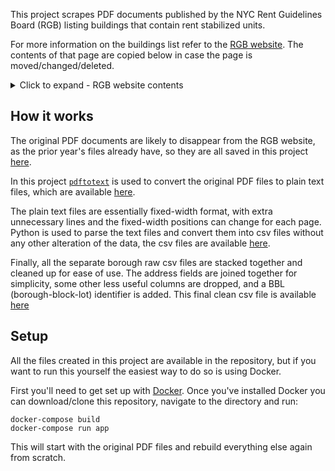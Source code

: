 This project scrapes PDF documents published by the NYC Rent Guidelines Board (RGB) listing buildings that contain rent stabilized units. 

For more information on the buildings list refer to the [RGB website](https://rentguidelinesboard.cityofnewyork.us/resources/rent-stabilized-building-lists/). 
The contents of that page are copied below in case the page is moved/changed/deleted. 

<details><summary>Click to expand - RGB website contents</summary>
<p>

> #### Buildings That Contain Rent Stabilized Units
> On this page, you will find general guidelines for identifying if your apartment may be rent stabilized as well as downloadable listings of buildings in New York City that contain rent stabilized apartments. The lists do not indicate which apartments in these buildings are rent stabilized, but rather, only those buildings that contain at least one rent stabilized unit. Also below is a link to NYS Homes and Community Renewal’s (HCR) searchable database of buildings that may contain rent stabilized units.
> 
> _Note: The NYC Rent Guidelines Board does not have any information concerning whether any particular apartment is rent stabilized._
> 
> #### How to Tell If a Building Is Rent Stabilized
> In general, rent stabilized buildings:
> - Contain 6 or more units;
> - Were built before 1974;
> - Are not co-ops or condos;
> 
> However, not all apartments in these buildings may be rent stabilized. For an apartment to be stabilized it should:
> - Have had a rent of less than $2,000, if a tenant initially moved into the apartment between 1993 and June 23, 2011. 
> - Have had a rent of less than $2,500, if a tenant initially moved into the apartment between June 24, 2011 and June 14, 2015. 
> - Have had a rent of less than $2,700, if a tenant initially moved into the apartment since June 15, 2015.
> - Have had a rent of less than $2,733.75, if a tenant initially moved into the apartment after December 31, 2017.
> - Have had a rent of less than $2,774.76, if a tenant initially moved into the apartment after December 31, 2018 but prior to June 14, 2019.
> 
> There are many exceptions to these rules. For instance, if you moved into the apartment before the building was converted to a co-op, the apartment may be stabilized. Also, newly constructed buildings that receive 421-a or J-51 tax exemptions may be rent stabilized, even if the rent exceeds the above rent thresholds.
> 
> Our rent stabilized building lists only include buildings whose owners registered with the NY State Homes and Community Renewal (HCR). If an owner filed after the lists were compiled or not at all, a building will not be on our lists but may still contain rent stabilized apartments.
> 
> The only way to know if your apartment is rent stabilized is to contact [NYS Homes and Community Renewal (HCR)](https://hcr.ny.gov/office-rent-administration-ora#contact-ora), the state agency which administers the rent laws.
>
> #### How to Use the Rent Stabilized Building Listings
> 1. Buildings are grouped by zip code. Within each zip code, buildings are sorted first by street name and then by building number. 
> 2. Some buildings have multiple addresses. If a building has two addresses (e.g. 415 E. 52nd, also known as 404 E. 53rd), both addresses are in the list.  
> 3. The lists also indicate some additional information about the building if it was available:  
  > - Co-op or condominium status: If the building is a co-op or condominium, renters who move in AFTER the conversion date are NOT protected by rent stabilization regulations.
  > - 421a or J-51: Buildings which are listed as “421-a” or “j-51” are stabilized because they took advantage of the 421-a or J-51 tax exemption program. These buildings remain rent stabilized for the length of the tax exemption, and thereafter may be deregulated if the buildings were not stabilized prior to the participation in the tax exemption program.
  > - Multiple Dwelling Class: Hotel or Rooming House/Class B Multiple Dwelling status indicates a multiple dwelling which is generally occupied transiently. A Class A Multiple Dwelling generally is occupied as a permanent residence and are mostly apartment houses.
  > - Type of Structure: hi-rise, garden complex, etc.
  > - HCR [provides a list of definitions](https://apps.hcr.ny.gov/BuildingSearch/popup.aspx) of Rent Regulation and Building Status terms as well as a further explanation of buildings contained in these listings.
> 4. The lists do not include owner information. However, you can find owner information, as well as a wealth of other building-specific information, on these NYC.gov web sites: 
  > - [NYC Department of Buildings – Buildings Information System](http://a810-bisweb.nyc.gov/bisweb/bsqpm01.jsp)
  > - [NYC Department of Housing Preservation and Development – HPDOnline](https://www1.nyc.gov/site/hpd/about/hpd-online.page)
  > - [NYC Department of Finance – Automated City Register Information System (ACRIS)](http://www1.nyc.gov/site/finance/taxes/acris.page)
  > - [NYC Department of Finance – Property Tax Benefit Information (e.g. 421-a, J-51)](https://a836-pts-access.nyc.gov/care/forms/htmlframe.aspx?mode=content/home.htm)
>   
> #### NYC Rent Stabilized Building Listings
> - Listings are in pdf format. If you are unable to view the pdf, download the Adobe reader for free. If you are having trouble installing or using the Adobe reader, please see their troubleshooting page.
> - If you are looking up a particular building and are not sure of its zip code, you can find it on the U.S. Postal Service website.
> - HCR provides a list of definitions of Rent Regulation and Building Status terms as well as a further explanation of buildings contained in these listings.
> - [**Manhattan**](https://rentguidelinesboard.cityofnewyork.us/wp-content/uploads/2019/10/2017manhattanbldgs.pdf)
> - [**Brooklyn**](https://rentguidelinesboard.cityofnewyork.us/wp-content/uploads/2019/10/2017brooklynbldgs.pdf)
> - [**Bronx**](https://rentguidelinesboard.cityofnewyork.us/wp-content/uploads/2019/10/2017bronxbldgs.pdf)
> - [**Queens**](https://rentguidelinesboard.cityofnewyork.us/wp-content/uploads/2019/10/2017queensbldgs.pdf)
> - [**Staten Island**](https://rentguidelinesboard.cityofnewyork.us/wp-content/uploads/2019/10/2017statenislbldgs.pdf)
>
> **Data Source:** 2017 Building Registrations filed with NYS Homes and Community Renewal (HCR).
> 
> #### Statewide Rent Regulated Building Search on HCR’s Website
> The buildings that will be listed on HCR’s web site have filed records with the NYS Homes and Community Renewal at least one time from 1984 to the present year and may contain one or more regulated apartments. Inclusion on the list is not determinative of the building’s current status. The list is searchable by either address and/or zip code and include both buildings within and outside of NYC. However, the list may not include all buildings that have rent regulated tenants:
> 
> [HCR Registered Building Search](https://apps.hcr.ny.gov/BuildingSearch/)

</p>
</details>  

## How it works

The original PDF documents are likely to disappear from the RGB website, as the prior year's files already have, so they are all saved in this project [here](/data-raw/pdf).

In this project [`pdftotext`](https://www.xpdfreader.com/pdftotext-man.html) is used to convert the original PDF files to plain text files, which are available [here](data-raw/txt). 

The plain text files are essentially fixed-width format, with extra unnecessary lines and the fixed-width positions can change for each page. Python is used to parse the text files and convert them into csv files without any other alteration of the data, the csv files are available [here](data-raw/csv).

Finally, all the separate borough raw csv files are stacked together and cleaned up for ease of use. The address fields are joined together for simplicity, some other less useful columns are dropped, and a BBL (borough-block-lot) identifier is added. This final clean csv file is available [here](data-clean/dhcr-rgb-rent-stabilized-buildings-2017.csv)


## Setup

All the files created in this project are available in the repository, but if you want to run this yourself the easiest way to do so is using Docker. 

First you'll need to get set up with [Docker](https://www.docker.com/get-started). Once you've installed Docker you can download/clone this repository, navigate to the directory and run:

```
docker-compose build
docker-compose run app
```

This will start with the original PDF files and rebuild everything else again from scratch. 
